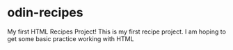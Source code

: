 # odin-recipes

My first HTML Recipes Project!
This is my first recipe project. I am hoping to get some basic practice working with HTML
